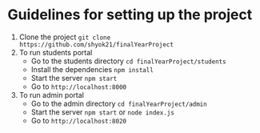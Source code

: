 # Guidelines for setting up the project

1. Clone the project `git clone https://github.com/shyok21/finalYearProject`
2. To run students portal
    - Go to the students directory `cd finalYearProject/students`
    - Install the dependencies `npm install`
    - Start the server `npm start`
    - Go to `http://localhost:8000`
3. To run admin portal
    - Go to the admin directory `cd finalYearProject/admin`
    - Start the server `npm start` or `node index.js`
    - Go to `http://localhost:8020`
